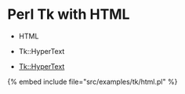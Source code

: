 # Perl Tk with HTML

* HTML
* Tk::HyperText

* [Tk::HyperText](https://metacpan.org/pod/Tk::HyperText)

{% embed include file="src/examples/tk/html.pl" %}


